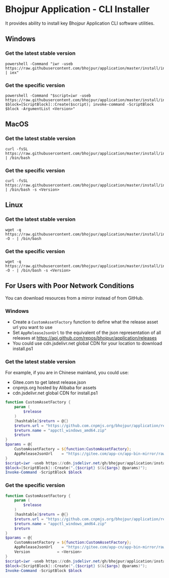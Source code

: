 # Bhojpur Application - CLI Installer

It provides ability to install key Bhojpur Application CLI software utilities.

## Windows

### Get the latest stable version

```
powershell -Command "iwr -useb https://raw.githubusercontent.com/bhojpur/application/master/install/install.ps1 | iex"
```

### Get the specific version

```
powershell -Command "$script=iwr -useb https://raw.githubusercontent.com/bhojpur/application/master/install/install.ps1; $block=[ScriptBlock]::Create($script); invoke-command -ScriptBlock $block -ArgumentList <Version>"
```

## MacOS

### Get the latest stable version

```
curl -fsSL https://raw.githubusercontent.com/bhojpur/application/master/install/install.sh | /bin/bash
```

### Get the specific version

```
curl -fsSL https://raw.githubusercontent.com/bhojpur/application/master/install/install.sh | /bin/bash -s <Version>
```

## Linux

### Get the latest stable version

```
wget -q https://raw.githubusercontent.com/bhojpur/application/master/install/install.sh -O - | /bin/bash
```

### Get the specific version

```
wget -q https://raw.githubusercontent.com/bhojpur/application/master/install/install.sh -O - | /bin/bash -s <Version>
```

## For Users with Poor Network Conditions

You can download resources from a mirror instead of from GitHub.

### Windows

- Create a `CustomAssetFactory` function to define what the release asset url you want to use
- Set `AppReleaseJsonUrl` to the equivalent of the json representation of all releases at <https://api.github.com/repos/bhojpur/application/releases>
- You could use cdn.jsdelivr.net global CDN for your location to download install.ps1

### Get the latest stable version

For example, if you are in Chinese mainland, you could use:

- Gitee.com to get latest release.json
- cnpmjs.org hosted by Alibaba for assets
- cdn.jsdelivr.net global CDN for install.ps1

```powershell
function CustomAssetFactory {
    param (
        $release
    )
    [hashtable]$return = @{}
    $return.url = "https://github.com.cnpmjs.org/bhojpur/application/releases/download/$($release.tag_name)/appctl_windows_amd64.zip"
    $return.name = "appctl_windows_amd64.zip"
    $return
}
$params = @{
    CustomAssetFactory = ${function:CustomAssetFactory};
    AppReleaseJsonUrl    = "https://gitee.com/app-cn/app-bin-mirror/raw/main/application/releases.json";
}
$script=iwr -useb https://cdn.jsdelivr.net/gh/bhojpur/application/install/install.ps1;
$block=[ScriptBlock]::Create(".{$script} $(&{$args} @params)");
Invoke-Command -ScriptBlock $block
```

### Get the specific version

```powershell
function CustomAssetFactory {
    param (
        $release
    )
    [hashtable]$return = @{}
    $return.url = "https://github.com.cnpmjs.org/bhojpur/application/releases/download/$($release.tag_name)/appctl_windows_amd64.zip"
    $return.name = "appctl_windows_amd64.zip"
    $return
}
$params = @{
    CustomAssetFactory = ${function:CustomAssetFactory};
    AppReleaseJsonUrl    = "https://gitee.com/app-cn/app-bin-mirror/raw/main/application/releases.json";
    Version            = <Version>
}
$script=iwr -useb https://cdn.jsdelivr.net/gh/bhojpur/application/install/install.ps1;
$block=[ScriptBlock]::Create(".{$script} $(&{$args} @params)");
Invoke-Command -ScriptBlock $block
```